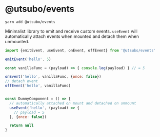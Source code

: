 # @utsubo/events

```bash
yarn add @utsubo/events
```
Minimalist library to emit and receive custom events. `useEvent` will automatically attach events when mounted and detach them when unmounted.


```jsx
import {emitEvent, useEvent, onEvent, offEvent} from '@utsubo/events'

emitEvent('hello', 5)

const vanillaFunc = (payload) => { console.log(payload) } // = 5

onEvent('hello', vanillaFunc, {once: false})
// detach event
offEvent('hello', vanillaFunc)


const DummyComponent = () => {
  // automatically attached on mount and detached on unmount
  useEvent('hello', (payload) => {
    // payload = 5
  }, {once: false})

  return null
}
```
